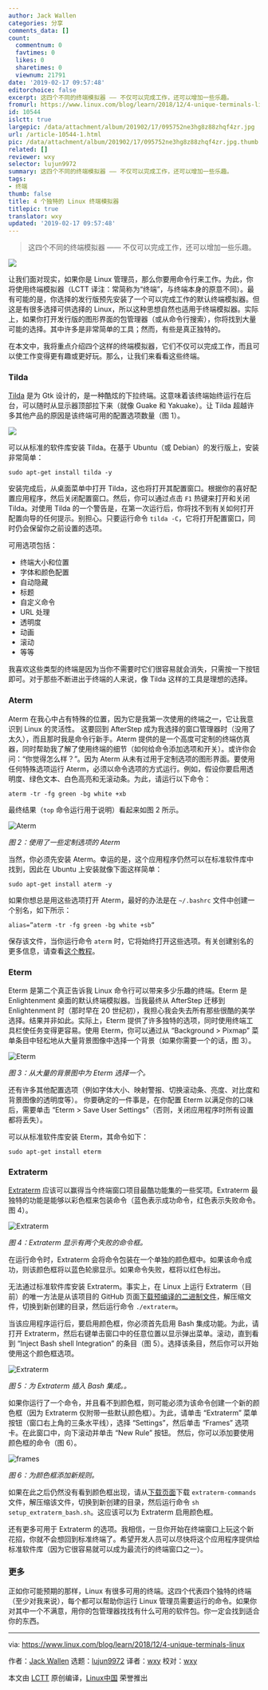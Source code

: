 ```yaml
---
author: Jack Wallen
categories: 分享
comments_data: []
count:
  commentnum: 0
  favtimes: 0
  likes: 0
  sharetimes: 0
  viewnum: 21791
date: '2019-02-17 09:57:48'
editorchoice: false
excerpt: 这四个不同的终端模拟器 —— 不仅可以完成工作，还可以增加一些乐趣。
fromurl: https://www.linux.com/blog/learn/2018/12/4-unique-terminals-linux
id: 10544
islctt: true
largepic: /data/attachment/album/201902/17/095752ne3hg8z88zhqf4zr.jpg
url: /article-10544-1.html
pic: /data/attachment/album/201902/17/095752ne3hg8z88zhqf4zr.jpg.thumb.jpg
related: []
reviewer: wxy
selector: lujun9972
summary: 这四个不同的终端模拟器 —— 不仅可以完成工作，还可以增加一些乐趣。
tags:
- 终端
thumb: false
title: 4 个独特的 Linux 终端模拟器
titlepic: true
translator: wxy
updated: '2019-02-17 09:57:48'
---
```



> 
> 这四个不同的终端模拟器 —— 不仅可以完成工作，还可以增加一些乐趣。
> 
> 
> 


![](/data/attachment/album/201902/17/095752ne3hg8z88zhqf4zr.jpg)


让我们面对现实，如果你是 Linux 管理员，那么你要用命令行来工作。为此，你将使用终端模拟器（LCTT 译注：常简称为“终端”，与终端本身的原意不同）。最有可能的是，你选择的发行版预先安装了一个可以完成工作的默认终端模拟器。但这是有很多选择可供选择的 Linux，所以这种思想自然也适用于终端模拟器。实际上，如果你打开发行版的图形界面的包管理器（或从命令行搜索），你将找到大量可能的选择。其中许多是非常简单的工具；然而，有些是真正独特的。


在本文中，我将重点介绍四个这样的终端模拟器，它们不仅可以完成工作，而且可以使工作变得更有趣或更好玩。那么，让我们来看看这些终端。


### Tilda


[Tilda](http://tilda.sourceforge.net/tildadoc.php) 是为 Gtk 设计的，是一种酷炫的下拉终端。这意味着该终端始终运行在后台，可以随时从显示器顶部拉下来（就像 Guake 和 Yakuake）。让 Tilda 超越许多其他产品的原因是该终端可用的配置选项数量（图 1）。


![](/data/attachment/album/201902/17/095752ogrmigvzr731ggvr.jpg)


可以从标准的软件库安装 Tilda。在基于 Ubuntu（或 Debian）的发行版上，安装非常简单：



```
sudo apt-get install tilda -y
```

安装完成后，从桌面菜单中打开 Tilda，这也将打开其配置窗口。根据你的喜好配置应用程序，然后关闭配置窗口。然后，你可以通过点击 `F1` 热键来打开和关闭 Tilda。对使用 Tilda 的一个警告是，在第一次运行后，你将找不到有关如何打开配置向导的任何提示。别担心。只要运行命令 `tilda -C`，它将打开配置窗口，同时仍会保留你之前设置的选项。


可用选项包括：


* 终端大小和位置
* 字体和颜色配置
* 自动隐藏
* 标题
* 自定义命令
* URL 处理
* 透明度
* 动画
* 滚动
* 等等


我喜欢这些类型的终端是因为当你不需要时它们很容易就会消失，只需按一下按钮即可。对于那些不断进出于终端的人来说，像 Tilda 这样的工具是理想的选择。


### Aterm


Aterm 在我心中占有特殊的位置，因为它是我第一次使用的终端之一，它让我意识到 Linux 的灵活性。 这要回到 AfterStep 成为我选择的窗口管理器时（没用了太久），而且那时我是命令行新手。Aterm 提供的是一个高度可定制的终端仿真器，同时帮助我了解了使用终端的细节（如何给命令添加选项和开关）。或许你会问：“你觉得怎么样？”。因为 Aterm 从未有过用于定制选项的图形界面。要使用任何特殊选项运行 Aterm，必须以命令选项的方式运行。例如，假设你要启用透明度、绿色文本、白色高亮和无滚动条。为此，请运行以下命令：



```
aterm -tr -fg green -bg white +xb
```

最终结果（`top` 命令运行用于说明）看起来如图 2 所示。


![Aterm](/data/attachment/album/201902/17/095753a07daa0zsaju8dn8.jpg "Aterm")


*图 2：使用了一些定制选项的 Aterm*


当然，你必须先安装 Aterm。幸运的是，这个应用程序仍然可以在标准软件库中找到，因此在 Ubuntu 上安装就像下面这样简单：



```
sudo apt-get install aterm -y
```

如果你想总是用这些选项打开 Aterm，最好的办法是在 `~/.bashrc` 文件中创建一个别名，如下所示：



```
alias=”aterm -tr -fg green -bg white +sb”
```

保存该文件，当你运行命令 `aterm` 时，它将始终打开这些选项。有关创建别名的更多信息，请查看[这个教程](https://www.linux.com/blog/learn/2018/12/aliases-diy-shell-commands)。


### Eterm


Eterm 是第二个真正告诉我 Linux 命令行可以带来多少乐趣的终端。Eterm 是 Enlightenment 桌面的默认终端模拟器。当我最终从 AfterStep 迁移到 Enlightenment 时（那时早在 20 世纪初），我担心我会失去所有那些很酷的美学选择。结果并非如此。实际上，Eterm 提供了许多独特的选项，同时使用终端工具栏使任务变得更容易。使用 Eterm，你可以通过从 “Background > Pixmap” 菜单条目中轻松地从大量背景图像中选择一个背景（如果你需要一个的话，图 3）。


![Eterm](/data/attachment/album/201902/17/095754yzi5xk74x5r9mczm.jpg "Eterm")


*图 3：从大量的背景图中为 Eterm 选择一个。*


还有许多其他配置选项（例如字体大小、映射警报、切换滚动条、亮度、对比度和背景图像的透明度等）。 你要确定的一件事是，在你配置 Eterm 以满足你的口味后，需要单击 “Eterm > Save User Settings”（否则，关闭应用程序时所有设置都将丢失）。


可以从标准软件库安装 Eterm，其命令如下：



```
sudo apt-get install eterm
```

### Extraterm


[Extraterm](http://extraterm.org) 应该可以赢得当今终端窗口项目最酷功能集的一些奖项。Extraterm 最独特的功能是能够以彩色框来包装命令（蓝色表示成功命令，红色表示失败命令。图 4）。


![Extraterm](/data/attachment/album/201902/17/095754cr8e86r166z0rk18.jpg "Extraterm")


*图 4：Extraterm 显示有两个失败的命令框。*


在运行命令时，Extraterm 会将命令包装在一个单独的颜色框中。如果该命令成功，则该颜色框将以蓝色轮廓显示。如果命令失败，框将以红色标出。


无法通过标准软件库安装 Extraterm。事实上，在 Linux 上运行 Extraterm（目前）的唯一方法是从该项目的 GitHub 页面[下载预编译的二进制文件](https://github.com/sedwards2009/extraterm/releases)，解压缩文件，切换到新创建的目录，然后运行命令 `./extraterm`。


当该应用程序运行后，要启用颜色框，你必须首先启用 Bash 集成功能。为此，请打开 Extraterm，然后右键单击窗口中的任意位置以显示弹出菜单。滚动，直到看到 “Inject Bash shell Integration” 的条目（图 5）。选择该条目，然后你可以开始使用这个颜色框选项。


![Extraterm](/data/attachment/album/201902/17/095754uz8wjiaq5ns8nkv1.jpg "Extraterm")


*图 5：为 Extraterm 插入 Bash 集成。。*


如果你运行了一个命令，并且看不到颜色框，则可能必须为该命令创建一个新的颜色框（因为 Extraterm 仅附带一些默认颜色框）。为此，请单击 “Extraterm” 菜单按钮（窗口右上角的三条水平线），选择 “Settings”，然后单击 “Frames” 选项卡。在此窗口中，向下滚动并单击 “New Rule” 按钮。 然后，你可以添加要使用颜色框的命令（图 6）。


![frames](/data/attachment/album/201902/17/095755l4u5duu3fu35gdbt.jpg "frames")


*图 6：为颜色框添加新规则。*


如果在此之后仍然没有看到颜色框出现，请从[下载页面](https://github.com/sedwards2009/extraterm/releases)下载 `extraterm-commands` 文件，解压缩该文件，切换到新创建的目录，然后运行命令 `sh setup_extraterm_bash.sh`。这应该可以为 Extraterm 启用颜色框。


还有更多可用于 Extraterm 的选项。我相信，一旦你开始在终端窗口上玩这个新花招，你就不会想回到标准终端了。希望开发人员可以尽快将这个应用程序提供给标准软件库（因为它很容易就可以成为最流行的终端窗口之一）。


### 更多


正如你可能预期的那样，Linux 有很多可用的终端。这四个代表四个独特的终端（至少对我来说），每个都可以帮助你运行 Linux 管理员需要运行的命令。如果你对其中一个不满意，用你的包管理器找找有什么可用的软件包。你一定会找到适合你的东西。




---


via: <https://www.linux.com/blog/learn/2018/12/4-unique-terminals-linux>


作者：[Jack Wallen](https://www.linux.com/users/jlwallen) 选题：[lujun9972](https://github.com/lujun9972) 译者：[wxy](https://github.com/wxy) 校对：[wxy](https://github.com/wxy)


本文由 [LCTT](https://github.com/LCTT/TranslateProject) 原创编译，[Linux中国](https://linux.cn/) 荣誉推出